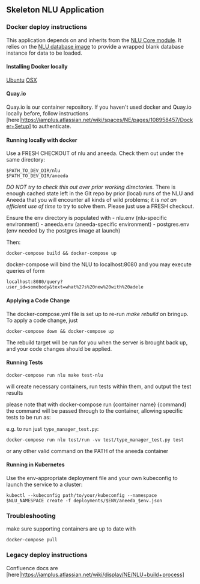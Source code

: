 ## Skeleton NLU Application

### Docker deploy instructions

This application depends on and inherits from the [NLU Core module](https://github.com/iAmPlus/nlu). It relies on the [NLU database image](https://github.com/iAmPlus/nlu-postgres-docker) to provide a wrapped blank database instance for data to be loaded.

#### Installing Docker locally

[Ubuntu](https://docs.docker.com/engine/installation/linux/docker-ce/ubuntu/)
[OSX](https://www.docker.com/docker-mac)

#### Quay.io

Quay.io is our container repository. If you haven't used docker and Quay.io locally before, follow instructions [here|https://iamplus.atlassian.net/wiki/spaces/NE/pages/108958457/Docker+Setup] to authenticate.

#### Running locally with docker

Use a FRESH CHECKOUT of nlu and aneeda. Check them out under the same directory:

```
$PATH_TO_DEV_DIR/nlu
$PATH_TO_DEV_DIR/aneeda
```

*DO NOT try to check this out over prior working directories.* There is enough cached state left in the Git repo by prior (local) runs of the NLU and Aneeda that you will encounter all kinds of wild problems; it is *not an efficient use of time* to try to solve them. Please just use a FRESH checkout.

Ensure the env directory is populated with
    - nlu.env (nlu-specific environment)
    - aneeda.env (aneeda-specific environment)
    - postgres.env (env needed by the postgres image at launch)

Then:

```docker-compose build && docker-compose up```

docker-compose will bind the NLU to localhost:8080 and you may execute queries of form

```localhost:8080/query?user_id=somebody&text=what%27s%20new%20with%20adele```

#### Applying a Code Change

The docker-compose.yml file is set up to re-run *make rebuild* on bringup. To apply a code change, just

```docker-compose down && docker-compose up```

The rebuild target will be run for you when the server is brought back up, and your code changes should be applied.

#### Running Tests

```docker-compose run nlu make test-nlu```

will create necessary containers, run tests within them, and output the test results

please note that with docker-compose run {container name} {command} the command will be passed through to the container, allowing specific tests to be run as:

e.g. to run just `type_manager_test.py`:

```docker-compose run nlu test/run -vv test/type_manager_test.py test```

or any other valid command on the PATH of the aneeda container

#### Running in Kubernetes

Use the env-appropriate deployment file and your own kubeconfig to launch the service to a cluster:

```kubectl --kubeconfig path/to/your/kubeconfig --namespace $NLU_NAMESPACE create -f deployments/$ENV/aneeda_$env.json```

### Troubleshooting

make sure supporting containers are up to date with

```docker-compose pull```

### Legacy deploy instructions

Confluence docs are [here|https://iamplus.atlassian.net/wiki/display/NE/NLU+build+process]
